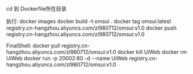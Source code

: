 cd 到 Dockerfile所在目录

执行:
docker images
docker build -t omsui .
docker tag omsui:latest registry.cn-hangzhou.aliyuncs.com/zl980712/omsui:v1.0
docker push registry.cn-hangzhou.aliyuncs.com/zl980712/omsui:v1.0
<!-- 文档: https://cr.console.aliyun.com/repository/cn-hangzhou/zl980712/omsui/details -->

FinalShell:
docker pull registry.cn-hangzhou.aliyuncs.com/zl980712/omsui:v1.0
docker kill UiWeb
docker rm UiWeb
docker run -p 20002:80 -d --name UiWeb registry.cn-hangzhou.aliyuncs.com/zl980712/omsui:v1.0